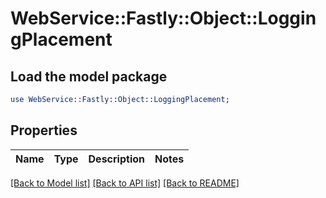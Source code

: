 # WebService::Fastly::Object::LoggingPlacement

## Load the model package
```perl
use WebService::Fastly::Object::LoggingPlacement;
```

## Properties
Name | Type | Description | Notes
------------ | ------------- | ------------- | -------------

[[Back to Model list]](../README.md#documentation-for-models) [[Back to API list]](../README.md#documentation-for-api-endpoints) [[Back to README]](../README.md)


